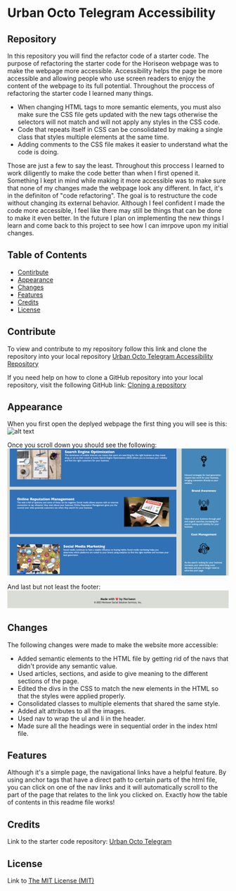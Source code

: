 # Urban Octo Telegram Accessibility

## Repository

In this repository you will find the refactor code of a starter code. The purpose of refactoring the starter code for the Horiseon webpage was to make the webpage more accessible. Accessibility helps the page be more accessible and allowing people who use screen readers to enjoy the content of the webpage to its full potential. Throughout the proccess of refactoring the starter code I learned many things.

- When changing HTML tags to more semantic elements, you must also make sure the CSS file gets updated with the new tags otherwise the selectors will not match and will not apply any styles in the CSS code.
- Code that repeats itself in CSS can be consolidated by making a single class that styles multiple elements at the same time.
- Adding comments to the CSS file makes it easier to understand what the code is doing.

Those are just a few to say the least. Throughout this proccess I learned to work diligently to make the code better than when I first opened it. Something I kept in mind while making it more accessible was to make sure that none of my changes made the webpage look any different. In fact, it's in the definiton of "code refactoring". The goal is to restructure the code without changing its external behavior. Although I feel confident I made the code more accessible, I feel like there may still be things that can be done to make it even better. In the future I plan on implementing the new things I learn and come back to this project to see how I can imrpove upon my initial changes.

## Table of Contents

- [Contirbute](#contribute)
- [Appearance](#appearance)
- [Changes](#changes)
- [Features](#features)
- [Credits](#credits)
- [License](#license)

## Contribute

To view and contribute to my repository follow this link and clone the repository into your local repository [Urban Octo Telegram Accessibility Repository](https://github.com/lmansilla92/urban-octo-telegram-accessbility)

If you need help on how to clone a GitHub repository into your local repository, visit the following GitHub link: [Cloning a repository](https://docs.github.com/en/repositories/creating-and-managing-repositories/cloning-a-repository) 

## Appearance

When you first open the deplyed webpage the first thing you will see is this:
    ![alt text](assets/images/horiseon.png)

Once you scroll down you should see the following:
    ![alt text](assets/images/horiseon-1.png)

And last but not least the footer:
    ![alt text](assets/images/horiseon-2.png)

## Changes

The following changes were made to make the website more accessible:

- Added semantic elements to the HTML file by getting rid of the navs that didn't provide any semantic value.
- Used articles, sections, and aside to give meaning to the different sections of the page.
- Edited the divs in the CSS to match the new elements in the HTML so that the styles were applied properly.
- Consolidated classes to multiple elements that shared the same style.
- Added alt attributes to all the images.
- Used nav to wrap the ul and li in the header.
- Made sure all the headings were in sequential order in the index html file.


## Features

Although it's a simple page, the navigational links have a helpful feature. By using anchor tags that have a direct path to certain parts of the html file, you can click on one of the nav links and it will automatically scroll to the part of the page that relates to the link you clicked on. Exactly how the table of contents in this readme file works!

## Credits

Link to the starter code repository: [Urban Octo Telegram](https://github.com/coding-boot-camp/urban-octo-telegram)

## License
Link to [The MIT License (MIT)](https://github.com/lmansilla92/urban-octo-telegram-accessbility/blob/main/LICENSE)